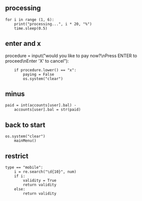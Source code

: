 ## processing

    for i in range (1, 6):
        print("processing...", i * 20, "%")
        time.sleep(0.5)



## enter and x

procedure = input("would you like to pay now?\nPress ENTER to proceed\nEnter 'X' to cancel"):

        if procedure.lower() == "x":
            paying = False
            os.system("clear")


## minus

    paid = int(accounts[user].bal) - 
        accounts[user].bal = str(paid) 

## back to start

    os.system("clear")
        mainMenu()


## restrict

    type == "mobile":
        i = re.search("\d{10}", num)
        if i:
            validity = True
            return validity
        else:
            return validity